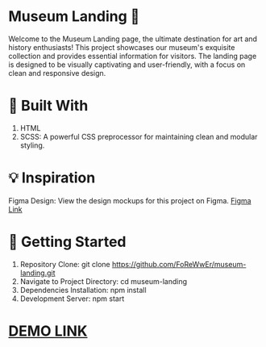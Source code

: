 # Museum Landing 🎨
Welcome to the Museum Landing page, the ultimate destination for art and history enthusiasts! 
This project showcases our museum's exquisite collection and provides essential information for visitors. 
The landing page is designed to be visually captivating and user-friendly, with a focus on clean and responsive design.

# 🌟 Built With
1) HTML
2) SCSS: A powerful CSS preprocessor for maintaining clean and modular styling.

# 💡 Inspiration
Figma Design: View the design mockups for this project on Figma. [Figma Link](https://www.figma.com/design/cRBCqE06cDrY3s4jX7h3iY/%D0%9D%D0%90%D0%9C%D0%A3-(Edit)?node-id=0-1&t=b8AUZEGGQwKRONWM-0)

# 🚀 Getting Started
1) Repository Clone: git clone https://github.com/FoReWwEr/museum-landing.git
2) Navigate to Project Directory: cd museum-landing
3) Dependencies Installation: npm install
4) Development Server: npm start

# [DEMO LINK](https://forewwer.github.io/museum-landing/)
